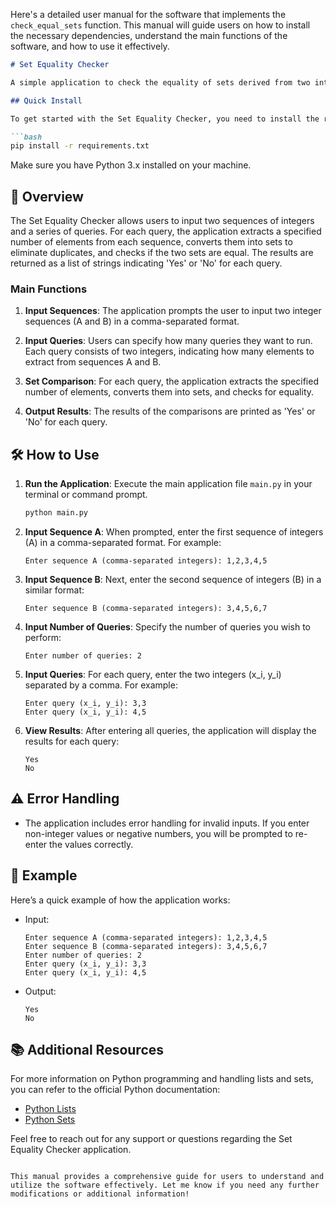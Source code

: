 Here's a detailed user manual for the software that implements the `check_equal_sets` function. This manual will guide users on how to install the necessary dependencies, understand the main functions of the software, and how to use it effectively.

```markdown
# Set Equality Checker

A simple application to check the equality of sets derived from two integer sequences based on user-defined queries.

## Quick Install

To get started with the Set Equality Checker, you need to install the required Python environment. You can do this using pip:

```bash
pip install -r requirements.txt
```

Make sure you have Python 3.x installed on your machine.

## 📖 Overview

The Set Equality Checker allows users to input two sequences of integers and a series of queries. For each query, the application extracts a specified number of elements from each sequence, converts them into sets to eliminate duplicates, and checks if the two sets are equal. The results are returned as a list of strings indicating 'Yes' or 'No' for each query.

### Main Functions

1. **Input Sequences**: The application prompts the user to input two integer sequences (A and B) in a comma-separated format.

2. **Input Queries**: Users can specify how many queries they want to run. Each query consists of two integers, indicating how many elements to extract from sequences A and B.

3. **Set Comparison**: For each query, the application extracts the specified number of elements, converts them into sets, and checks for equality.

4. **Output Results**: The results of the comparisons are printed as 'Yes' or 'No' for each query.

## 🛠️ How to Use

1. **Run the Application**: Execute the main application file `main.py` in your terminal or command prompt.

   ```bash
   python main.py
   ```

2. **Input Sequence A**: When prompted, enter the first sequence of integers (A) in a comma-separated format. For example:
   ```
   Enter sequence A (comma-separated integers): 1,2,3,4,5
   ```

3. **Input Sequence B**: Next, enter the second sequence of integers (B) in a similar format:
   ```
   Enter sequence B (comma-separated integers): 3,4,5,6,7
   ```

4. **Input Number of Queries**: Specify the number of queries you wish to perform:
   ```
   Enter number of queries: 2
   ```

5. **Input Queries**: For each query, enter the two integers (x_i, y_i) separated by a comma. For example:
   ```
   Enter query (x_i, y_i): 3,3
   Enter query (x_i, y_i): 4,5
   ```

6. **View Results**: After entering all queries, the application will display the results for each query:
   ```
   Yes
   No
   ```

## ⚠️ Error Handling

- The application includes error handling for invalid inputs. If you enter non-integer values or negative numbers, you will be prompted to re-enter the values correctly.

## 📄 Example

Here’s a quick example of how the application works:

- Input:
  ```
  Enter sequence A (comma-separated integers): 1,2,3,4,5
  Enter sequence B (comma-separated integers): 3,4,5,6,7
  Enter number of queries: 2
  Enter query (x_i, y_i): 3,3
  Enter query (x_i, y_i): 4,5
  ```

- Output:
  ```
  Yes
  No
  ```

## 📚 Additional Resources

For more information on Python programming and handling lists and sets, you can refer to the official Python documentation:

- [Python Lists](https://docs.python.org/3/tutorial/introduction.html#lists)
- [Python Sets](https://docs.python.org/3/library/stdtypes.html#set)

Feel free to reach out for any support or questions regarding the Set Equality Checker application.
```

This manual provides a comprehensive guide for users to understand and utilize the software effectively. Let me know if you need any further modifications or additional information!